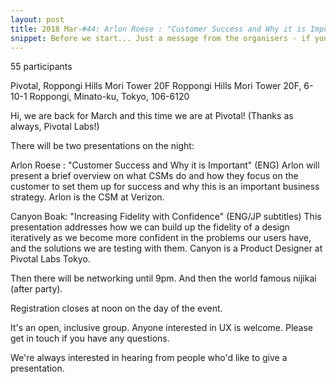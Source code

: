 ```yaml
---
layout: post
title: 2018 Mar-#44: Arlon Roese : "Customer Success and Why it is Important" / Canyon Boak: "Increasing Fidelity with Confidence"
snippet: Before we start... Just a message from the organisers - if you reserve a ticket and then can't ...
---
```

55 participants

Pivotal, Roppongi Hills Mori Tower 20F Roppongi Hills Mori Tower 20F, 6-10-1 Roppongi, Minato-ku, Tokyo, 106-6120

Hi, we are back for March and this time we are at Pivotal! (Thanks as always, Pivotal Labs!)

There will be two presentations on the night:

Arlon Roese : "Customer Success and Why it is Important" (ENG)
Arlon will present a brief overview on what CSMs do and how they focus on the customer to set them up for success and why this is an important business strategy. Arlon is the CSM at Verizon.

Canyon Boak: "Increasing Fidelity with Confidence" (ENG/JP subtitles)
This presentation addresses how we can build up the fidelity of a design iteratively as we become more confident in the problems our users have, and the solutions we are testing with them. Canyon is a Product Designer at Pivotal Labs Tokyo.

Then there will be networking until 9pm. And then the world famous nijikai (after party).

Registration closes at noon on the day of the event.

It's an open, inclusive group. Anyone interested in UX is welcome. Please get in touch if you have any questions.

We're always interested in hearing from people who'd like to give a presentation.

